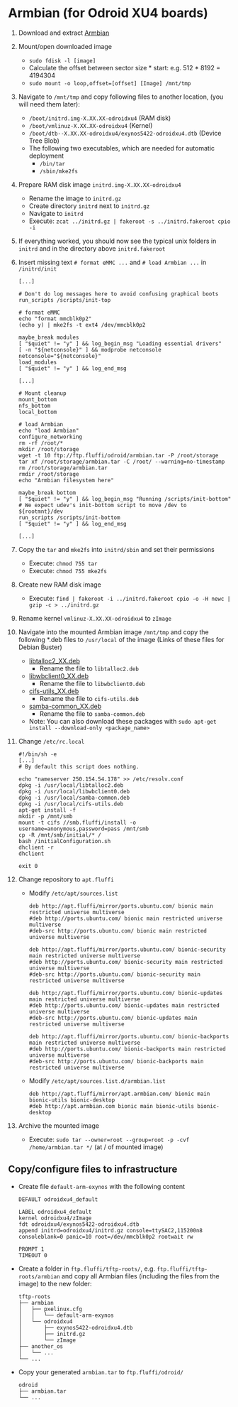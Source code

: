 <!---
Copyright 2017-2020 Siemens AG

Permission is hereby granted, free of charge, to any person obtaining a
copy of this software and associated documentation files (the
"Software"), to deal in the Software without restriction, including without
limitation the rights to use, copy, modify, merge, publish, distribute,
sublicense, and/or sell copies of the Software, and to permit persons to whom the
Software is furnished to do so, subject to the following conditions:

The above copyright notice and this permission notice shall be
included in all copies or substantial portions of the Software.

THE SOFTWARE IS PROVIDED "AS IS", WITHOUT WARRANTY OF ANY KIND, EXPRESS
OR IMPLIED, INCLUDING BUT NOT LIMITED TO THE WARRANTIES OF
MERCHANTABILITY, FITNESS FOR A PARTICULAR PURPOSE AND NONINFRINGEMENT. IN NO EVENT
SHALL THE AUTHORS OR COPYRIGHT HOLDERS BE LIABLE FOR ANY CLAIM, DAMAGES OR
OTHER LIABILITY, WHETHER IN AN ACTION OF CONTRACT, TORT OR OTHERWISE,
ARISING FROM, OUT OF OR IN CONNECTION WITH THE SOFTWARE OR THE USE OR OTHER
DEALINGS IN THE SOFTWARE.

Author(s): Pascal Eckmann
-->

# Armbian (for Odroid XU4 boards)

1. Download and extract [Armbian](https://www.armbian.com/odroid-xu4/)
2. Mount/open downloaded image
    - `sudo fdisk -l [image]`
    - Calculate the offset between sector size * start: e.g. 512 * 8192 = 4194304
    - `sudo mount -o loop,offset=[offset] [Image] /mnt/tmp`
3. Navigate to `/mnt/tmp` and copy following files to another location, (you will need them later):
    - `/boot/initrd.img-X.XX.XX-odroidxu4` (RAM disk)   
    - `/boot/vmlinuz-X.XX.XX-odroidxu4` (Kernel)   
    - `/boot/dtb--X.XX.XX-odroidxu4/exynos5422-odroidxu4.dtb` (Device Tree Blob)
    - The following two executables, which are needed for automatic deployment
        - `/bin/tar` 
        - `/sbin/mke2fs` 
4. Prepare RAM disk image `initrd.img-X.XX.XX-odroidxu4`
    - Rename the image to `initrd.gz`
    - Create directory `initrd` next to `initrd.gz`
    - Navigate to `initrd` 
    - Execute: `zcat ../initrd.gz | fakeroot -s ../initrd.fakeroot cpio -i`
5. If everything worked, you should now see the typical unix folders in `initrd` and in the directory above `initrd.fakeroot`
6. Insert missing text `# format eMMC ...` and `# load Armbian ...` in `/initrd/init`
    ```
    [...]
    
    # Don't do log messages here to avoid confusing graphical boots
    run_scripts /scripts/init-top
    ```
    
    ```
    # format eMMC
    echo "format mmcblk0p2"
    (echo y) | mke2fs -t ext4 /dev/mmcblk0p2
    ```
    
    ```
    maybe_break modules
    [ "$quiet" != "y" ] && log_begin_msg "Loading essential drivers"
    [ -n "${netconsole}" ] && modprobe netconsole netconsole="${netconsole}"
    load_modules
    [ "$quiet" != "y" ] && log_end_msg
    
    [...]
    
    # Mount cleanup
    mount_bottom
    nfs_bottom
    local_bottom
    ```
    
    ```
    # load Armbian
    echo "load Armbian"
    configure_networking
    rm -rf /root/*
    mkdir /root/storage
    wget -t 10 ftp://ftp.fluffi/odroid/armbian.tar -P /root/storage
    tar xf /root/storage/armbian.tar -C /root/ --warning=no-timestamp
    rm /root/storage/armbian.tar
    rmdir /root/storage
    echo "Armbian filesystem here"
    ```

    ```
    maybe_break bottom
    [ "$quiet" != "y" ] && log_begin_msg "Running /scripts/init-bottom"
    # We expect udev's init-bottom script to move /dev to ${rootmnt}/dev
    run_scripts /scripts/init-bottom
    [ "$quiet" != "y" ] && log_end_msg
    
    [...]
    ```
7. Copy the `tar` and `mke2fs` into `initrd/sbin` and set their permissions
    - Execute: `chmod 755 tar`
    - Execute: `chmod 755 mke2fs`
8. Create new RAM disk image
    - Execute: `find | fakeroot -i ../initrd.fakeroot cpio -o -H newc | gzip -c > ../initrd.gz`
9. Rename kernel `vmlinuz-X.XX.XX-odroidxu4` to `zImage`
10. Navigate into the mounted Armbian image `/mnt/tmp` and copy the following *.deb files to `/usr/local` of the image (Links of these files for Debian Buster)
    - [libtalloc2_XX.deb](https://packages.debian.org/buster/armhf/libtalloc2/download)
        - Rename the file to `libtalloc2.deb`
    - [libwbclient0_XX.deb](https://packages.debian.org/buster/armhf/libwbclient0/download)
        - Rename the file to `libwbclient0.deb`
    - [cifs-utils_XX.deb](https://packages.debian.org/buster/armhf/cifs-utils/download)
        - Rename the file to `cifs-utils.deb`
    - [samba-common_XX.deb](https://packages.debian.org/buster/armhf/samba-common/download)
        - Rename the file to `samba-common.deb`
    - Note: You can also download these packages with `sudo apt-get install --download-only <package_name>`
11. Change `/etc/rc.local`
    ```
    #!/bin/sh -e
    [...]
    # By default this script does nothing.
    
    echo "nameserver 250.154.54.178" >> /etc/resolv.conf
    dpkg -i /usr/local/libtalloc2.deb
    dpkg -i /usr/local/libwbclient0.deb
    dpkg -i /usr/local/samba-common.deb
    dpkg -i /usr/local/cifs-utils.deb
    apt-get install -f
    mkdir -p /mnt/smb
    mount -t cifs //smb.fluffi/install -o username=anonymous,password=pass /mnt/smb
    cp -R /mnt/smb/initial/* /
    bash /initialConfiguration.sh
    dhclient -r
    dhclient
    
    exit 0
    ```
12. Change repository to `apt.fluffi`
    - Modify `/etc/apt/sources.list`
        ```
        deb http://apt.fluffi/mirror/ports.ubuntu.com/ bionic main restricted universe multiverse
        #deb http://ports.ubuntu.com/ bionic main restricted universe multiverse
        #deb-src http://ports.ubuntu.com/ bionic main restricted universe multiverse
        
        deb http://apt.fluffi/mirror/ports.ubuntu.com/ bionic-security main restricted universe multiverse
        #deb http://ports.ubuntu.com/ bionic-security main restricted universe multiverse
        #deb-src http://ports.ubuntu.com/ bionic-security main restricted universe multiverse
        
        deb http://apt.fluffi/mirror/ports.ubuntu.com/ bionic-updates main restricted universe multiverse
        #deb http://ports.ubuntu.com/ bionic-updates main restricted universe multiverse
        #deb-src http://ports.ubuntu.com/ bionic-updates main restricted universe multiverse
        
        deb http://apt.fluffi/mirror/ports.ubuntu.com/ bionic-backports main restricted universe multiverse
        #deb http://ports.ubuntu.com/ bionic-backports main restricted universe multiverse
        #deb-src http://ports.ubuntu.com/ bionic-backports main restricted universe multiverse
        ```
    - Modify `/etc/apt/sources.list.d/armbian.list`
        ```
        deb http://apt.fluffi/mirror/apt.armbian.com/ bionic main bionic-utils bionic-desktop
        #deb http://apt.armbian.com bionic main bionic-utils bionic-desktop
        ```
13. Archive the mounted image
    - Execute: `sudo tar --owner=root --group=root -p -cvf /home/armbian.tar */` (at / of mounted image)
    
## Copy/configure files to infrastructure
- Create file `default-arm-exynos` with the following content
    ```
    DEFAULT odroidxu4_default

    LABEL odroidxu4_default
    kernel odroidxu4/zImage
    fdt odroidxu4/exynos5422-odroidxu4.dtb
    append initrd=odroidxu4/initrd.gz console=ttySAC2,115200n8 consoleblank=0 panic=10 root=/dev/mmcblk0p2 rootwait rw

    PROMPT 1
    TIMEOUT 0
    ```
- Create a folder in `ftp.fluffi/tftp-roots/`, e.g. `ftp.fluffi/tftp-roots/armbian` and copy all Armbian files (including the files from the image) to the new folder:
    ```
    tftp-roots 
    ├── armbian
    │   ├── pxelinux.cfg
    │   │   └── default-arm-exynos
    │   └── odroidxu4
    │       ├── exynos5422-odroidxu4.dtb
    │       ├── initrd.gz
    │       └── zImage
    ├── another_os
    │   └── ...
    └── ...
    ```
- Copy your generated `armbian.tar` to `ftp.fluffi/odroid/`
    ```
    odroid 
    ├── armbian.tar
    └── ...
    ```
